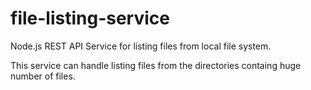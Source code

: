 # file-listing-service

Node.js REST API Service for listing files from local file system.

This service can handle listing files from the directories containg huge number of files.

